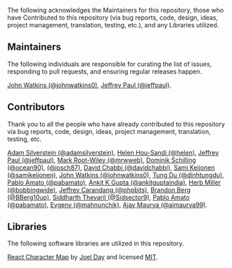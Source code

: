 The following acknowledges the Maintainers for this repository, those who have Contributed to this repository (via bug reports, code, design, ideas, project management, translation, testing, etc.), and any Libraries utilized.

## Maintainers

The following individuals are responsible for curating the list of issues, responding to pull requests, and ensuring regular releases happen.

[John Watkins (@johnwatkins0)](https://github.com/johnwatkins0), [Jeffrey Paul (@jeffpaul)](https://github.com/jeffpaul).

## Contributors

Thank you to all the people who have already contributed to this repository via bug reports, code, design, ideas, project management, translation, testing, etc.

[Adam Silverstein (@adamsilverstein)](https://github.com/adamsilverstein), [Helen Hou-Sandi (@helen)](https://github.com/helen), [Jeffrey Paul (@jeffpaul)](https://github.com/jeffpaul), [Mark Root-Wiley (@mrwweb)](https://github.com/mrwweb), [Dominik Schilling (@ocean90)](https://github.com/ocean90), [</Aljoscha> (@josch87)](https://github.com/josch87), [David Chabbi (@davidchabbi)](https://profiles.wordpress.org/davidchabbi/), [Sami Keijonen (@samikeijonen)](https://github.com/samikeijonen), [John Watkins (@johnwatkins0)](https://github.com/johnwatkins0), [Tung Du (@dinhtungdu)](https://github.com/dinhtungdu), [Pablo Amato (@pabamato)](https://github.com/pabamato), [Ankit K Gupta (@ankitguptaindia)](https://github.com/ankitguptaindia), [Herb Miller (@bobbingwide)](https://github.com/bobbingwide), [Jeffrey Carandang (@phpbits)](https://github.com/phpbits), [Brandon Berg (@BBerg10up)](https://github.com/BBerg10up), [Siddharth Thevaril (@Sidsector9)](https://github.com/Sidsector9), [Pablo Amato (@pabamato)](https://github.com/pabamato), [Evgeny (@mahnunchik)](https://github.com/mahnunchik), [Ajay Maurya (@ajmaurya99)](https://github.com/ajmaurya99).

## Libraries

The following software libraries are utilized in this repository.

[React Character Map](https://github.com/Dayjo/react-character-map) by [Joel Day](https://github.com/Dayjo) and licensed [MIT](https://github.com/Dayjo/react-character-map/blob/3f9900d940502acc72913e2b7a73cb3f805e4155/package.json#L8).
